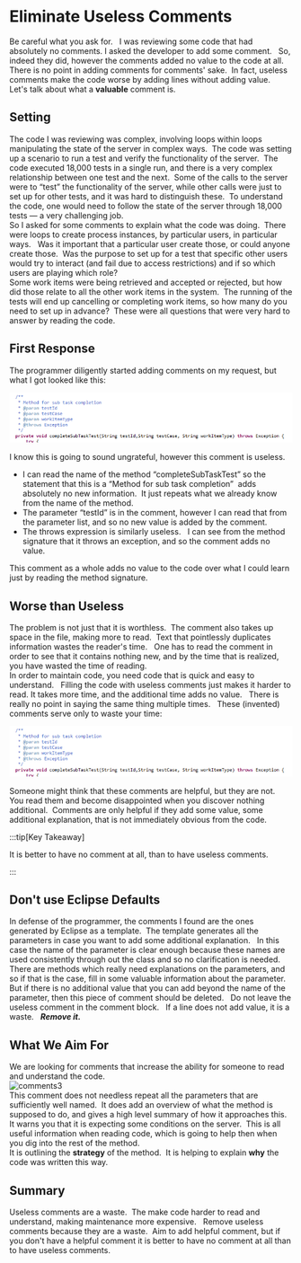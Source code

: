 #  Eliminate Useless Comments

Be careful what you ask for.   I was reviewing some code that had absolutely no comments. I asked the developer to add some comment.   So, indeed they did, however the comments added no value to the code at all.   There is no point in adding comments for comments' sake.  In fact, useless comments make the code worse by adding lines without adding value.   Let's talk about what a **valuable** comment is.

## Setting

The code I was reviewing was complex, involving loops within loops manipulating the state of the server in complex ways.  The code was setting up a scenario to run a test and verify the functionality of the server.  The code executed 18,000 tests in a single run, and there is a very complex relationship between one test and the next.  Some of the calls to the server were to “test” the functionality of the server, while other calls were just to set up for other tests, and it was hard to distinguish these.  To understand the code, one would need to follow the state of the server through 18,000 tests — a very challenging job.  
So I asked for some comments to explain what the code was doing.  There were loops to create process instances, by particular users, in particular ways.   Was it important that a particular user create those, or could anyone create those.  Was the purpose to set up for a test that specific other users would try to interact (and fail due to access restrictions) and if so which users are playing which role?  
Some work items were being retrieved and accepted or rejected, but how did those relate to all the other work items in the system.  The running of the tests will end up cancelling or completing work items, so how many do you need to set up in advance?  These were all questions that were very hard to answer by reading the code.

## First Response

The programmer diligently started adding comments on my request, but what I got looked like this:  

![comments](useless-comments-img1.png)  

I know this is going to sound ungrateful, however this comment is useless.

*   I can read the name of the method “completeSubTaskTest” so the statement that this is a “Method for sub task completion”  adds absolutely no new information.  It just repeats what we already know from the name of the method.
*   The parameter “testId” is in the comment, however I can read that from the parameter list, and so no new value is added by the comment.
*   The throws expression is similarly useless.   I can see from the method signature that it throws an exception, and so the comment adds no value.

This comment as a whole adds no value to the code over what I could learn just by reading the method signature.

## Worse than Useless

The problem is not just that it is worthless.  The comment also takes up space in the file, making more to read.  Text that pointlessly duplicates information wastes the reader's time.   One has to read the comment in order to see that it contains nothing new, and by the time that is realized, you have wasted the time of reading.  
In order to maintain code, you need code that is quick and easy to understand.   Filling the code with useless comments just makes it harder to read. It takes more time, and the additional time adds no value.   There is really no point in saying the same thing multiple times.   These (invented) comments serve only to waste your time:  

![comments2](useless-comments-img1.png) 

Someone might think that these comments are helpful, but they are not.  You read them and become disappointed when you discover nothing additional.  Comments are only helpful if they add some value, some additional explanation, that is not immediately obvious from the code.

:::tip[Key Takeaway]

It is better to have no comment at all, than to have useless comments.

:::

## Don't use Eclipse Defaults

In defense of the programmer, the comments I found are the ones generated by Eclipse as a template.  The template generates all the parameters in case you want to add some additional explanation.   In this case the name of the parameter is clear enough because these names are used consistently through out the class and so no clarification is needed.  There are methods which really need explanations on the parameters, and so if that is the case, fill in some valuable information about the parameter.  
But if there is no additional value that you can add beyond the name of the parameter, then this piece of comment should be deleted.   Do not leave the useless comment in the comment block.   If a line does not add value, it is a waste.   _**Remove it.**_

## What We Aim For

We are looking for comments that increase the ability for someone to read and understand the code.  
![comments3](https://agiletribe.files.wordpress.com/2019/10/comments3.png)  
This comment does not needless repeat all the parameters that are sufficiently well named.  It does add an overview of what the method is supposed to do, and gives a high level summary of how it approaches this.   It warns you that it is expecting some conditions on the server.  This is all useful information when reading code, which is going to help then when you dig into the rest of the method.  
It is outlining the **strategy** of the method.  It is helping to explain **why** the code was written this way.

## Summary

Useless comments are a waste.  The make code harder to read and understand, making maintenance more expensive.   Remove useless comments because they are a waste.  Aim to add helpful comment, but if you don't have a helpful comment it is better to have no comment at all than to have useless comments.
